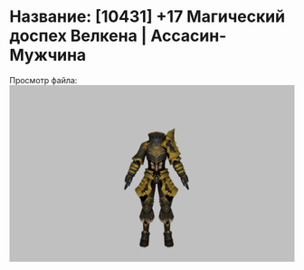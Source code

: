 # Название: [10431] +17 Магический доспех Велкена | Ассасин-Мужчина

Просмотр файла:
![p060023.png](p060023.png)